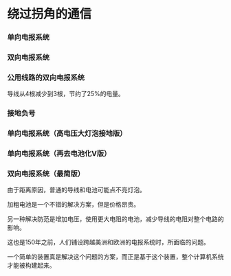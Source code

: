 绕过拐角的通信
==============

### 单向电报系统




### 双向电报系统



### 公用线路的双向电报系统



导线从4根减少到3根，节约了25%的电量。

### 接地负号




### 单向电报系统（高电压大灯泡接地版）



### 单向电报系统（再去电池化V版）




### 双向电报系统（最简版）




由于距离原因，普通的导线和电池可能点不亮灯泡。

加粗电池是一个不错的解决方案，但是价格昂贵。

另一种解决防范是增加电压，使用更大电阻的电池，减少导线的电阻对整个电路的影响。

这也是150年之前，人们铺设跨越美洲和欧洲的电报系统时，所面临的问题。

一个简单的装置真是解决这个问题的方案，而正是基于这个装置，整个计算机系统才能被构建起来。


